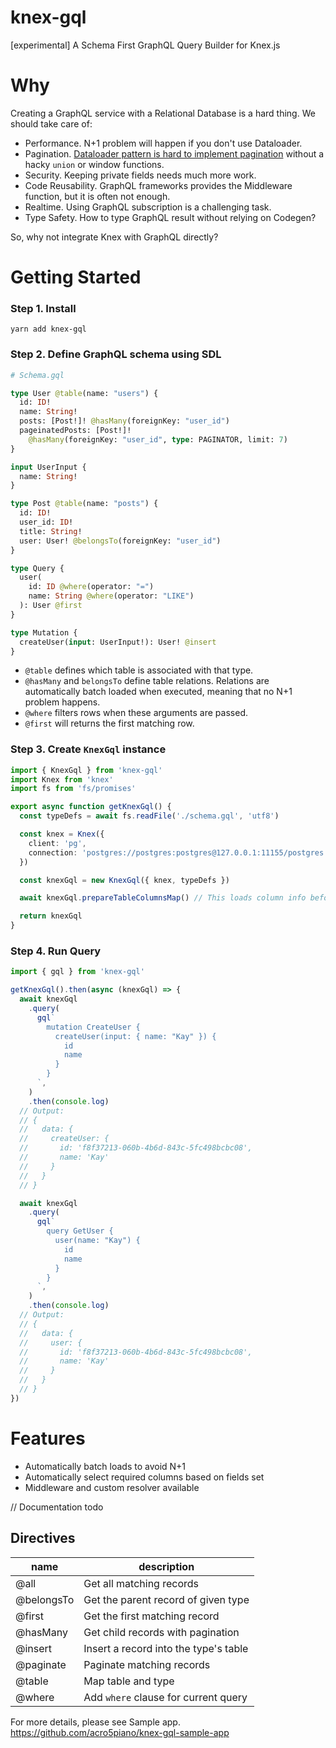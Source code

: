 # knex-gql

[experimental] A Schema First GraphQL Query Builder for Knex.js

# Why

Creating a GraphQL service with a Relational Database is a hard thing. We should take care of:

- Performance. N+1 problem will happen if you don't use Dataloader.
- Pagination. [Dataloader pattern is hard to implement pagination](https://github.com/graphql/dataloader/issues/231) without a hacky `union` or window functions.
- Security. Keeping private fields needs much more work.
- Code Reusability. GraphQL frameworks provides the Middleware function, but it is often not enough.
- Realtime. Using GraphQL subscription is a challenging task.
- Type Safety. How to type GraphQL result without relying on Codegen?

So, why not integrate Knex with GraphQL directly?

# Getting Started

### Step 1. Install

```
yarn add knex-gql
```

### Step 2. Define GraphQL schema using SDL

```graphql
# Schema.gql

type User @table(name: "users") {
  id: ID!
  name: String!
  posts: [Post!]! @hasMany(foreignKey: "user_id")
  pageinatedPosts: [Post!]!
    @hasMany(foreignKey: "user_id", type: PAGINATOR, limit: 7)
}

input UserInput {
  name: String!
}

type Post @table(name: "posts") {
  id: ID!
  user_id: ID!
  title: String!
  user: User! @belongsTo(foreignKey: "user_id")
}

type Query {
  user(
    id: ID @where(operator: "=")
    name: String @where(operator: "LIKE")
  ): User @first
}

type Mutation {
  createUser(input: UserInput!): User! @insert
}
```

- `@table` defines which table is associated with that type.
- `@hasMany` and `belongsTo` define table relations. Relations are automatically batch loaded when executed, meaning that no N+1 problem happens.
- `@where` filters rows when these arguments are passed.
- `@first` will returns the first matching row.

### Step 3. Create `KnexGql` instance

```typescript
import { KnexGql } from 'knex-gql'
import Knex from 'knex'
import fs from 'fs/promises'

export async function getKnexGql() {
  const typeDefs = await fs.readFile('./schema.gql', 'utf8')

  const knex = Knex({
    client: 'pg',
    connection: 'postgres://postgres:postgres@127.0.0.1:11155/postgres',
  })

  const knexGql = new KnexGql({ knex, typeDefs })

  await knexGql.prepareTableColumnsMap() // This loads column info before execution

  return knexGql
}
```

### Step 4. Run Query

```typescript
import { gql } from 'knex-gql'

getKnexGql().then(async (knexGql) => {
  await knexGql
    .query(
      gql`
        mutation CreateUser {
          createUser(input: { name: "Kay" }) {
            id
            name
          }
        }
      `,
    )
    .then(console.log)
  // Output:
  // {
  //   data: {
  //     createUser: {
  //       id: 'f8f37213-060b-4b6d-843c-5fc498bcbc08',
  //       name: 'Kay'
  //     }
  //   }
  // }

  await knexGql
    .query(
      gql`
        query GetUser {
          user(name: "Kay") {
            id
            name
          }
        }
      `,
    )
    .then(console.log)
  // Output:
  // {
  //   data: {
  //     user: {
  //       id: 'f8f37213-060b-4b6d-843c-5fc498bcbc08',
  //       name: 'Kay'
  //     }
  //   }
  // }
})
```

# Features

- Automatically batch loads to avoid N+1
- Automatically select required columns based on fields set
- Middleware and custom resolver available

// Documentation todo

## Directives

| name       | description                           |
| ---------- | ------------------------------------- |
| @all       | Get all matching records              |
| @belongsTo | Get the parent record of given type   |
| @first     | Get the first matching record         |
| @hasMany   | Get child records with pagination     |
| @insert    | Insert a record into the type's table |
| @paginate  | Paginate matching records             |
| @table     | Map table and type                    |
| @where     | Add `where` clause for current query  |

For more details, please see Sample app. https://github.com/acro5piano/knex-gql-sample-app
